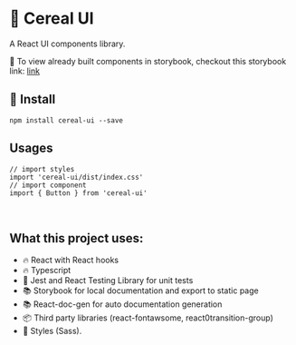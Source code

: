 # :cookie: Cereal UI
A React UI components library.
<br/>

:link: To view already built components in storybook, checkout this storybook link: [link](https://ywzheng1.github.io/cereal-ui/?path=/story/welcome--welcome)
<br />  


## :rocket: Install
```
npm install cereal-ui --save
```

## Usages
```
// import styles
import 'cereal-ui/dist/index.css'
// import component
import { Button } from 'cereal-ui'
```


<br />

## What this project uses:
- :fire: React with React hooks
- :fire: Typescript
- :rotating_light: Jest and React Testing Library for unit tests
- :books: Storybook for local documentation and export to static page
- :books: React-doc-gen for auto documentation generation
- :package: Third party libraries (react-fontawsome, react0transition-group)
- :rose: Styles (Sass).

